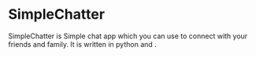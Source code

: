 # SimpleChatter
SimpleChatter is Simple chat app which you can use to connect with your friends and family. It is written in python and . 
